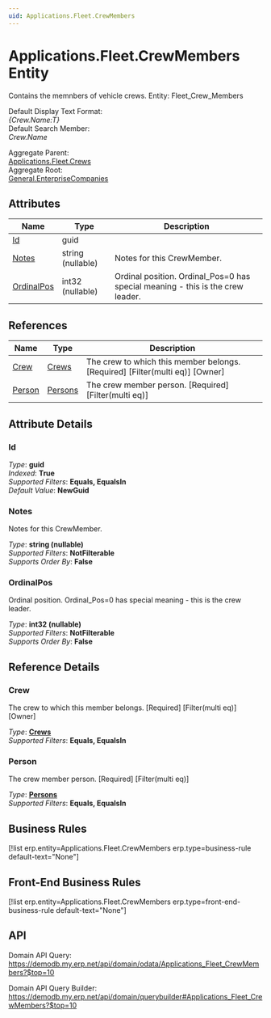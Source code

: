 ```yaml
---
uid: Applications.Fleet.CrewMembers
---
```

# Applications.Fleet.CrewMembers Entity

Contains the memnbers of vehicle crews. Entity: Fleet_Crew_Members

Default Display Text Format:  
_{Crew.Name:T}_  
Default Search Member:  
_Crew.Name_  

Aggregate Parent:  
[Applications.Fleet.Crews](Applications.Fleet.Crews.md)  
Aggregate Root:  
[General.EnterpriseCompanies](General.EnterpriseCompanies.md)  

## Attributes

| Name | Type | Description |
| ---- | ---- | --- |
| [Id](Applications.Fleet.CrewMembers.md#id) | guid |  
| [Notes](Applications.Fleet.CrewMembers.md#notes) | string (nullable) | Notes for this CrewMember. 
| [OrdinalPos](Applications.Fleet.CrewMembers.md#ordinalpos) | int32 (nullable) | Ordinal position. Ordinal_Pos=0 has special meaning - this is the crew leader. 

## References

| Name | Type | Description |
| ---- | ---- | --- |
| [Crew](Applications.Fleet.CrewMembers.md#crew) | [Crews](Applications.Fleet.Crews.md) | The crew to which this member belongs. [Required] [Filter(multi eq)] [Owner] |
| [Person](Applications.Fleet.CrewMembers.md#person) | [Persons](General.Contacts.Persons.md) | The crew member person. [Required] [Filter(multi eq)] |


## Attribute Details

### Id

_Type_: **guid**  
_Indexed_: **True**  
_Supported Filters_: **Equals, EqualsIn**  
_Default Value_: **NewGuid**  

### Notes

Notes for this CrewMember.

_Type_: **string (nullable)**  
_Supported Filters_: **NotFilterable**  
_Supports Order By_: **False**  

### OrdinalPos

Ordinal position. Ordinal_Pos=0 has special meaning - this is the crew leader.

_Type_: **int32 (nullable)**  
_Supported Filters_: **NotFilterable**  
_Supports Order By_: **False**  


## Reference Details

### Crew

The crew to which this member belongs. [Required] [Filter(multi eq)] [Owner]

_Type_: **[Crews](Applications.Fleet.Crews.md)**  
_Supported Filters_: **Equals, EqualsIn**  

### Person

The crew member person. [Required] [Filter(multi eq)]

_Type_: **[Persons](General.Contacts.Persons.md)**  
_Supported Filters_: **Equals, EqualsIn**  



## Business Rules

[!list erp.entity=Applications.Fleet.CrewMembers erp.type=business-rule default-text="None"]

## Front-End Business Rules

[!list erp.entity=Applications.Fleet.CrewMembers erp.type=front-end-business-rule default-text="None"]

## API

Domain API Query:
<https://demodb.my.erp.net/api/domain/odata/Applications_Fleet_CrewMembers?$top=10>

Domain API Query Builder:
<https://demodb.my.erp.net/api/domain/querybuilder#Applications_Fleet_CrewMembers?$top=10>


